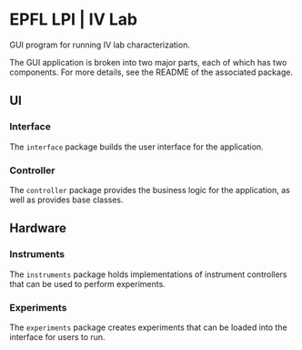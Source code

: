 # EPFL LPI | IV Lab

GUI program for running IV lab characterization.

The GUI application is broken into two major parts, each of which has two components.
For more details, see the README of the associated package.

## UI
### Interface
The `interface` package builds the user interface for the application.

### Controller
The `controller` package provides the business logic for the application, as well as provides base classes.

## Hardware
### Instruments
The `instruments` package holds implementations of instrument controllers that can be used to perform experiments.

### Experiments
The `experiments` package creates experiments that can be loaded into the interface for users to run.
